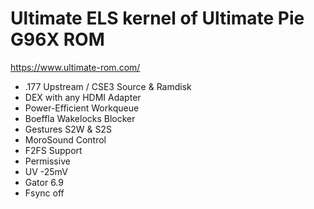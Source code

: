 # Ultimate ELS kernel of Ultimate Pie G96X ROM
<https://www.ultimate-rom.com/>

* .177 Upstream / CSE3 Source & Ramdisk
* DEX with any HDMI Adapter
* Power-Efficient Workqueue
* Boeffla Wakelocks Blocker
* Gestures S2W & S2S
* MoroSound Control
* F2FS Support
* Permissive
* UV -25mV
* Gator 6.9
* Fsync off
